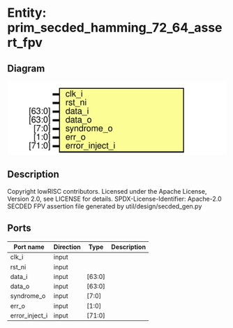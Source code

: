# Entity: prim_secded_hamming_72_64_assert_fpv

## Diagram

![Diagram](prim_secded_hamming_72_64_assert_fpv.svg "Diagram")
## Description

Copyright lowRISC contributors.
 Licensed under the Apache License, Version 2.0, see LICENSE for details.
 SPDX-License-Identifier: Apache-2.0
 SECDED FPV assertion file generated by util/design/secded_gen.py
 
## Ports

| Port name      | Direction | Type   | Description |
| -------------- | --------- | ------ | ----------- |
| clk_i          | input     |        |             |
| rst_ni         | input     |        |             |
| data_i         | input     | [63:0] |             |
| data_o         | input     | [63:0] |             |
| syndrome_o     | input     | [7:0]  |             |
| err_o          | input     | [1:0]  |             |
| error_inject_i | input     | [71:0] |             |
